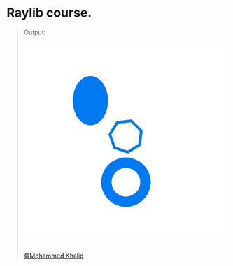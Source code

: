 # Raylib course.

> Output:
> <p align="center">
>   <img src="https://github.com/glULTRA/LearnRaylib/blob/z-Course-Resources/course_res/images/5.png">
> </p>
> <br>
> <a href="https://github.com/glULTRA" class="btn btn-primary"> &copy;Mohammed Khalid </a>